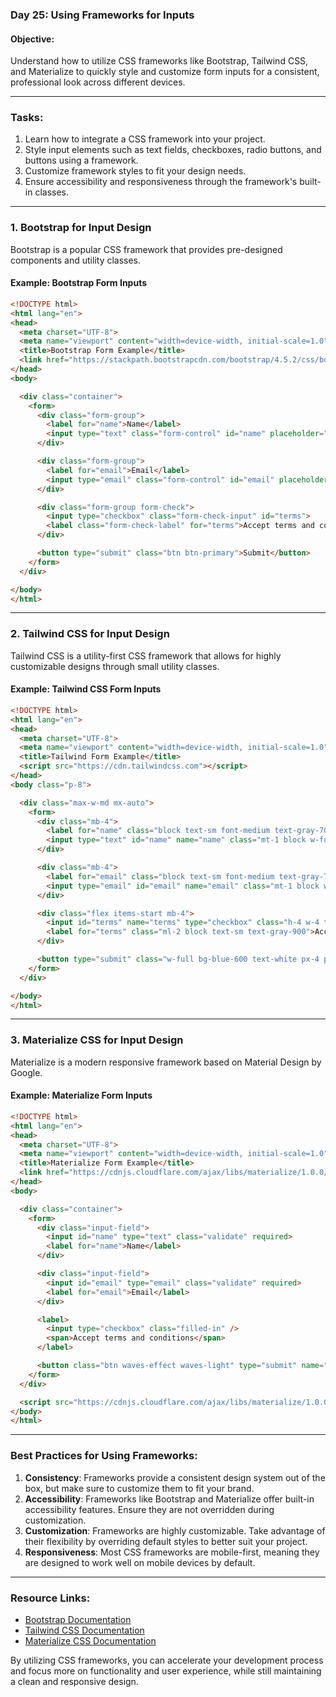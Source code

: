 ### Day 25: Using Frameworks for Inputs

#### **Objective:**
Understand how to utilize CSS frameworks like Bootstrap, Tailwind CSS, and Materialize to quickly style and customize form inputs for a consistent, professional look across different devices.

---

### **Tasks:**
1. Learn how to integrate a CSS framework into your project.
2. Style input elements such as text fields, checkboxes, radio buttons, and buttons using a framework.
3. Customize framework styles to fit your design needs.
4. Ensure accessibility and responsiveness through the framework's built-in classes.

---

### **1. Bootstrap for Input Design**

Bootstrap is a popular CSS framework that provides pre-designed components and utility classes.

#### **Example: Bootstrap Form Inputs**

```html
<!DOCTYPE html>
<html lang="en">
<head>
  <meta charset="UTF-8">
  <meta name="viewport" content="width=device-width, initial-scale=1.0">
  <title>Bootstrap Form Example</title>
  <link href="https://stackpath.bootstrapcdn.com/bootstrap/4.5.2/css/bootstrap.min.css" rel="stylesheet">
</head>
<body>

  <div class="container">
    <form>
      <div class="form-group">
        <label for="name">Name</label>
        <input type="text" class="form-control" id="name" placeholder="Enter your name" required>
      </div>

      <div class="form-group">
        <label for="email">Email</label>
        <input type="email" class="form-control" id="email" placeholder="Enter your email" required>
      </div>

      <div class="form-group form-check">
        <input type="checkbox" class="form-check-input" id="terms">
        <label class="form-check-label" for="terms">Accept terms and conditions</label>
      </div>

      <button type="submit" class="btn btn-primary">Submit</button>
    </form>
  </div>

</body>
</html>
```

---

### **2. Tailwind CSS for Input Design**

Tailwind CSS is a utility-first CSS framework that allows for highly customizable designs through small utility classes.

#### **Example: Tailwind CSS Form Inputs**

```html
<!DOCTYPE html>
<html lang="en">
<head>
  <meta charset="UTF-8">
  <meta name="viewport" content="width=device-width, initial-scale=1.0">
  <title>Tailwind Form Example</title>
  <script src="https://cdn.tailwindcss.com"></script>
</head>
<body class="p-8">

  <div class="max-w-md mx-auto">
    <form>
      <div class="mb-4">
        <label for="name" class="block text-sm font-medium text-gray-700">Name</label>
        <input type="text" id="name" name="name" class="mt-1 block w-full px-3 py-2 border border-gray-300 rounded-md shadow-sm focus:ring-indigo-500 focus:border-indigo-500" placeholder="Enter your name" required>
      </div>

      <div class="mb-4">
        <label for="email" class="block text-sm font-medium text-gray-700">Email</label>
        <input type="email" id="email" name="email" class="mt-1 block w-full px-3 py-2 border border-gray-300 rounded-md shadow-sm focus:ring-indigo-500 focus:border-indigo-500" placeholder="Enter your email" required>
      </div>

      <div class="flex items-start mb-4">
        <input id="terms" name="terms" type="checkbox" class="h-4 w-4 text-indigo-600 border-gray-300 rounded focus:ring-indigo-500">
        <label for="terms" class="ml-2 block text-sm text-gray-900">Accept terms and conditions</label>
      </div>

      <button type="submit" class="w-full bg-blue-600 text-white px-4 py-2 rounded-md hover:bg-blue-700">Submit</button>
    </form>
  </div>

</body>
</html>
```

---

### **3. Materialize CSS for Input Design**

Materialize is a modern responsive framework based on Material Design by Google.

#### **Example: Materialize Form Inputs**

```html
<!DOCTYPE html>
<html lang="en">
<head>
  <meta charset="UTF-8">
  <meta name="viewport" content="width=device-width, initial-scale=1.0">
  <title>Materialize Form Example</title>
  <link href="https://cdnjs.cloudflare.com/ajax/libs/materialize/1.0.0/css/materialize.min.css" rel="stylesheet">
</head>
<body>

  <div class="container">
    <form>
      <div class="input-field">
        <input id="name" type="text" class="validate" required>
        <label for="name">Name</label>
      </div>

      <div class="input-field">
        <input id="email" type="email" class="validate" required>
        <label for="email">Email</label>
      </div>

      <label>
        <input type="checkbox" class="filled-in" />
        <span>Accept terms and conditions</span>
      </label>

      <button class="btn waves-effect waves-light" type="submit" name="action">Submit</button>
    </form>
  </div>

  <script src="https://cdnjs.cloudflare.com/ajax/libs/materialize/1.0.0/js/materialize.min.js"></script>
</body>
</html>
```

---

### **Best Practices for Using Frameworks:**

1. **Consistency**: Frameworks provide a consistent design system out of the box, but make sure to customize them to fit your brand.
2. **Accessibility**: Frameworks like Bootstrap and Materialize offer built-in accessibility features. Ensure they are not overridden during customization.
3. **Customization**: Frameworks are highly customizable. Take advantage of their flexibility by overriding default styles to better suit your project.
4. **Responsiveness**: Most CSS frameworks are mobile-first, meaning they are designed to work well on mobile devices by default.

---

### **Resource Links:**
- [Bootstrap Documentation](https://getbootstrap.com/docs/4.5/getting-started/introduction/)
- [Tailwind CSS Documentation](https://tailwindcss.com/docs)
- [Materialize CSS Documentation](https://materializecss.com/getting-started.html)

By utilizing CSS frameworks, you can accelerate your development process and focus more on functionality and user experience, while still maintaining a clean and responsive design.